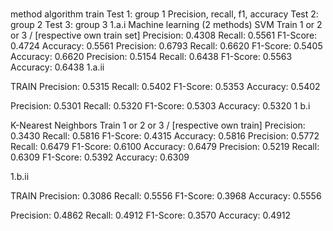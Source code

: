 #methodalgorithmtrainTest 1: group 1Precision, recall, f1, accuracyTest 2: group 2Test 3: group 31.a.iMachine learning (2 methods)SVM Train 1 or 2 or 3 / [respective own train set]Precision: 0.4308Recall: 0.5561F1-Score: 0.4724Accuracy: 0.5561Precision: 0.6793Recall: 0.6620F1-Score: 0.5405Accuracy: 0.6620Precision: 0.5154Recall: 0.6438F1-Score: 0.5563Accuracy: 0.64381.a.iiTRAINPrecision: 0.5315Recall: 0.5402F1-Score: 0.5353Accuracy: 0.5402Precision: 0.5301Recall: 0.5320F1-Score: 0.5303Accuracy: 0.53201 b.iK-Nearest NeighborsTrain 1 or 2 or 3 / [respective own train]Precision: 0.3430Recall: 0.5816F1-Score: 0.4315Accuracy: 0.5816Precision: 0.5772Recall: 0.6479F1-Score: 0.6100Accuracy: 0.6479Precision: 0.5219Recall: 0.6309F1-Score: 0.5392Accuracy: 0.63091.b.iiTRAINPrecision: 0.3086Recall: 0.5556F1-Score: 0.3968Accuracy: 0.5556Precision: 0.4862Recall: 0.4912F1-Score: 0.3570Accuracy: 0.4912      